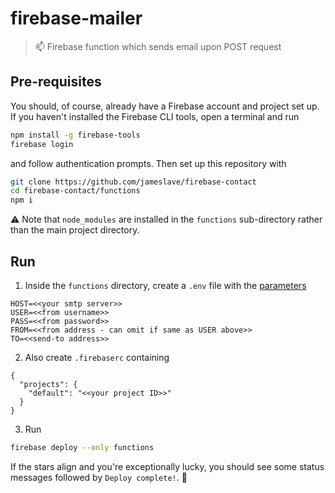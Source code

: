 # firebase-mailer
> :mailbox: Firebase function which sends email upon POST request
## Pre-requisites
You should, of course, already have a Firebase account and project set up. If you haven't installed the Firebase CLI tools, open a terminal and run
```bash
npm install -g firebase-tools
firebase login
```
and follow authentication prompts. Then set up this repository with
```bash
git clone https://github.com/jameslave/firebase-contact
cd firebase-contact/functions
npm i
```
:warning: Note that `node_modules` are installed in the `functions` sub-directory rather than the main project directory.

## Run
1. Inside the `functions` directory, create a `.env` file with the [parameters](https://github.com/motdotla/dotenv)
```
HOST=<<your smtp server>>
USER=<<from username>>
PASS=<<from password>>
FROM=<<from address - can omit if same as USER above>>
TO=<<send-to address>>
```
2. Also create `.firebaserc` containing
```
{
  "projects": {
    "default": "<<your project ID>>"
  }
}
```
3. Run
```bash
firebase deploy --only functions
```
If the stars align and you're exceptionally lucky, you should see some status messages followed by `Deploy complete!`. :rainbow:
